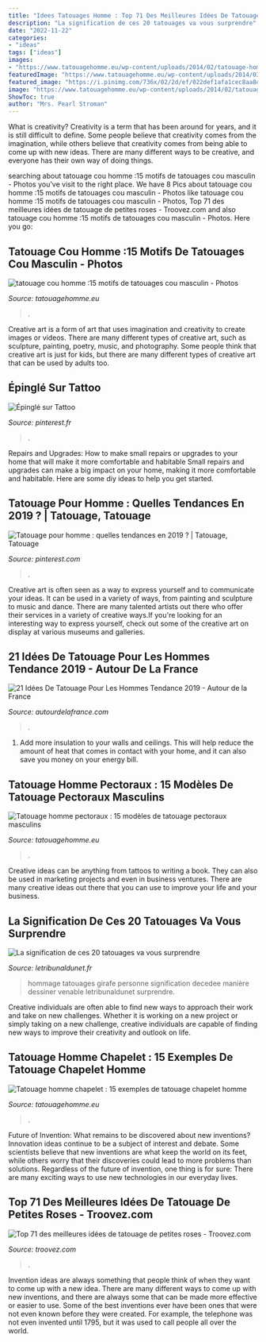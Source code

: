 ```yaml
---
title: "Idees Tatouages Homme : Top 71 Des Meilleures Idées De Tatouage De Petites Roses"
description: "La signification de ces 20 tatouages va vous surprendre"
date: "2022-11-22"
categories:
- "ideas"
tags: ["ideas"]
images:
- "https://www.tatouagehomme.eu/wp-content/uploads/2014/02/tatouage-homme-cou-3.jpg"
featuredImage: "https://www.tatouagehomme.eu/wp-content/uploads/2014/03/tatouage-chapelet-homme-8.jpg"
featured_image: "https://i.pinimg.com/736x/02/2d/ef/022def1afa1cec8aa8d4b1a188ff95f9.jpg"
image: "https://www.tatouagehomme.eu/wp-content/uploads/2014/02/tatouage-homme-pectoraux-12.jpg"
ShowToc: true
author: "Mrs. Pearl Stroman"
---
```



What is creativity?
Creativity is a term that has been around for years, and it is still difficult to define. Some people believe that creativity comes from the imagination, while others believe that creativity comes from being able to come up with new ideas. There are many different ways to be creative, and everyone has their own way of doing things.

	

		
searching about tatouage cou homme :15 motifs de tatouages cou masculin - Photos you've visit to the right place. We have 8 Pics about tatouage cou homme :15 motifs de tatouages cou masculin - Photos like tatouage cou homme :15 motifs de tatouages cou masculin - Photos, Top 71 des meilleures idées de tatouage de petites roses - Troovez.com and also tatouage cou homme :15 motifs de tatouages cou masculin - Photos. Here you go:
		
    
## Tatouage Cou Homme :15 Motifs De Tatouages Cou Masculin - Photos

<img loading=lazy src="https://www.tatouagehomme.eu/wp-content/uploads/2014/02/tatouage-homme-cou-3.jpg" onerror="this.onerror=null;this.src='https://tse2.mm.bing.net/th?id=OIP.2i0qcx1oguFmUjFF98aXiwHaLG&amp;pid=15.1';" alt="tatouage cou homme :15 motifs de tatouages cou masculin - Photos">

_Source: tatouagehomme.eu_

>. 

	

Creative art is a form of art that uses imagination and creativity to create images or videos. There are many different types of creative art, such as sculpture, painting, poetry, music, and photography. Some people think that creative art is just for kids, but there are many different types of creative art that can be used by adults too.

    
## Épinglé Sur Tattoo

<img loading=lazy src="https://i.pinimg.com/736x/02/2d/ef/022def1afa1cec8aa8d4b1a188ff95f9.jpg" onerror="this.onerror=null;this.src='https://tse2.mm.bing.net/th?id=OIP.0A_aU3cUepy-yJ0-3NRciQHaJ6&amp;pid=15.1';" alt="Épinglé sur Tattoo">

_Source: pinterest.fr_

>. 

	

Repairs and Upgrades: How to make small repairs or upgrades to your home that will make it more comfortable and habitable
Small repairs and upgrades can make a big impact on your home, making it more comfortable and habitable. Here are some diy ideas to help you get started.

    
## Tatouage Pour Homme : Quelles Tendances En 2019 ? | Tatouage, Tatouage

<img loading=lazy src="https://i.pinimg.com/736x/d5/84/5f/d5845f1ea1722bfecfb17b37df226d4a.jpg" onerror="this.onerror=null;this.src='https://tse4.mm.bing.net/th?id=OIP.d4kJjxrgn4St7ObAxA1tKwHaJ3&amp;pid=15.1';" alt="Tatouage pour homme : quelles tendances en 2019 ? | Tatouage, Tatouage">

_Source: pinterest.com_

>. 

	

Creative art is often seen as a way to express yourself and to communicate your ideas. It can be used in a variety of ways, from painting and sculpture to music and dance. There are many talented artists out there who offer their services in a variety of creative ways.If you're looking for an interesting way to express yourself, check out some of the creative art on display at various museums and galleries.

    
## 21 Idées De Tatouage Pour Les Hommes Tendance 2019 - Autour De La France

<img loading=lazy src="http://autourdelafrance.com/wp-content/uploads/2019/04/Tatouage-Pour-Les-Hommes-6.jpg" onerror="this.onerror=null;this.src='https://tse4.mm.bing.net/th?id=OIP.VExLduDAsdPlMY1w9ssTAAHaJ4&amp;pid=15.1';" alt="21 Idées De Tatouage Pour Les Hommes Tendance 2019 - Autour de la France">

_Source: autourdelafrance.com_

>. 

	

1. Add more insulation to your walls and ceilings. This will help reduce the amount of heat that comes in contact with your home, and it can also save you money on your energy bill.

    
## Tatouage Homme Pectoraux : 15 Modèles De Tatouage Pectoraux Masculins

<img loading=lazy src="https://www.tatouagehomme.eu/wp-content/uploads/2014/02/tatouage-homme-pectoraux-12.jpg" onerror="this.onerror=null;this.src='https://tse1.mm.bing.net/th?id=OIP.D5PZHqw0rAXH6SJJgXaYfAHaMQ&amp;pid=15.1';" alt="Tatouage homme pectoraux : 15 modèles de tatouage pectoraux masculins">

_Source: tatouagehomme.eu_

>. 

	

Creative ideas can be anything from tattoos to writing a book. They can also be used in marketing projects and even in business ventures. There are many creative ideas out there that you can use to improve your life and your business.

    
## La Signification De Ces 20 Tatouages Va Vous Surprendre

<img loading=lazy src="https://www.letribunaldunet.fr/wp-content/uploads/2018/11/girafe-jeu.jpg" onerror="this.onerror=null;this.src='https://tse2.mm.bing.net/th?id=OIP.55M2h41Db_FWXhlIqcarJQHaFA&amp;pid=15.1';" alt="La signification de ces 20 tatouages va vous surprendre">

_Source: letribunaldunet.fr_

>hommage tatouages girafe personne signification decedee manière dessiner venable letribunaldunet surprendre. 

	

Creative individuals are often able to find new ways to approach their work and take on new challenges. Whether it is working on a new project or simply taking on a new challenge, creative individuals are capable of finding new ways to improve their creativity and outlook on life.

    
## Tatouage Homme Chapelet : 15 Exemples De Tatouage Chapelet Homme

<img loading=lazy src="https://www.tatouagehomme.eu/wp-content/uploads/2014/03/tatouage-chapelet-homme-8.jpg" onerror="this.onerror=null;this.src='https://tse3.mm.bing.net/th?id=OIP.bat285A0cCQo4akvY-I6FQHaJ3&amp;pid=15.1';" alt="Tatouage homme chapelet : 15 exemples de tatouage chapelet homme">

_Source: tatouagehomme.eu_

>. 

	

Future of Invention: What remains to be discovered about new inventions?
Innovation ideas continue to be a subject of interest and debate. Some scientists believe that new inventions are what keep the world on its feet, while others worry that their discoveries could lead to more problems than solutions. Regardless of the future of invention, one thing is for sure: There are many exciting ways to use new technologies in our everyday lives.

    
## Top 71 Des Meilleures Idées De Tatouage De Petites Roses - Troovez.com

<img loading=lazy src="https://www.troovez.com/wp-content/uploads/2020/09/1601077208_243_Top-71-des-meilleures-idees-de-tatouage-de-petites-roses.jpg" onerror="this.onerror=null;this.src='https://tse3.mm.bing.net/th?id=OIP.HhUjEoo3Bfv1F_pyrDG6sgHaJQ&amp;pid=15.1';" alt="Top 71 des meilleures idées de tatouage de petites roses - Troovez.com">

_Source: troovez.com_

>. 

	

Invention ideas are always something that people think of when they want to come up with a new idea. There are many different ways to come up with new inventions, and there are always some that can be made more effective or easier to use. Some of the best inventions ever have been ones that were not even known before they were created. For example, the telephone was not even invented until 1795, but it was used to call people all over the world.

